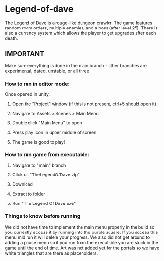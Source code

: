 # Legend-of-dave

The Legend of Dave is a rouge-like dungeon crawler. The game features random room orders, multiple enemies, and a boss (after level 25). There is also a currency system which allows the player to get upgrades after each death.

## IMPORTANT

Make sure everything is done in the main branch - other branches are experimental, dated, unstable, or all three

### How to run in editor mode:

Once opened in unity, 

1. Open the "Project" window (if this is not present, ctrl+5 should open it)

2. Navigate to Assets > Scenes > Main Menu

3. Double click "Main Menu" to open

4. Press play icon in upper middle of screen

5. The game is good to play!


### How to run game from executable:

1. Navigate to "main" branch

2. Click on "TheLegendOfDave.zip"

3. Download

4. Extract to folder

5. Run "The Legend Of Dave.exe"


### Things to know before running

We did not have time to implement the main menu properly in the build so you currently access it by running into the purple square. If you access this menu mid run it will delete your progress. We also did not get around to adding a pause menu so if you run from the executable you are stuck in the game until the end of time. Art was not added yet for the portals so we have white triangles that are there as placeholders.

